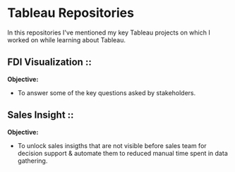 # Tableau Repositories

In this repositories I've mentioned my key Tableau projects on which I worked on while learning about Tableau.

## FDI Visualization ::
**Objective:**
- To answer some of the key questions asked by stakeholders.


## Sales Insight ::

**Objective:**
- To unlock sales insigths that are not visible before sales team for decision support & automate them to reduced manual time spent in data gathering.
